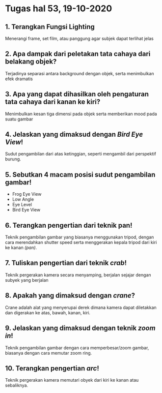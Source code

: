 # Tugas hal 53, 19-10-2020

## 1. Terangkan Fungsi Lighting
Menerangi frame, set film, atau panggung agar subjek dapat terlihat jelas

## 2. Apa dampak dari peletakan tata cahaya dari belakang objek?
Terjadinya separasi antara background dengan objek, serta menimbulkan efek dramatis

## 3. Apa yang dapat dihasilkan oleh pengaturan tata cahaya dari kanan ke kiri?
Menimbulkan kesan tiga dimensi pada objek serta memberikan mood pada suatu gambar

## 4. Jelaskan yang dimaksud dengan *Bird Eye View*!
Sudut pengambilan dari atas ketinggian, seperti mengambil dari perspektif burung.

## 5. Sebutkan 4 macam posisi sudut pengambilan gambar!
- Frog Eye View
- Low Angle
- Eye Level
- Bird Eye View

## 6. Terangkan pengertian dari teknik pan!
Teknik pengambilan gambar yang biasanya menggunakan tripod, dengan cara merendahkan shutter speed serta menggerakan kepala tripod dari kiri ke kanan *(pan)*.

## 7. Tuliskan pengertian dari teknik *crab*!
Teknik pergerakan kamera secara menyamping, berjalan sejajar dengan subyek yang berjalan

## 8. Apakah yang dimaksud dengan *crane*?
Crane adalah alat yang menyerupai derek dimana kamera dapat diletakkan dan digerakan ke atas, bawah, kanan, kiri.

## 9. Jelaskan yang dimaksud dengan teknik *zoom in*!
Teknik pengambilan gambar dengan cara memperbesar/zoom gambar, biasanya dengan cara memutar zoom ring.

## 10. Terangkan pengertian *arc*!
Teknik pergerakan kamera memutari obyek dari kiri ke kanan atau sebaliknya.
